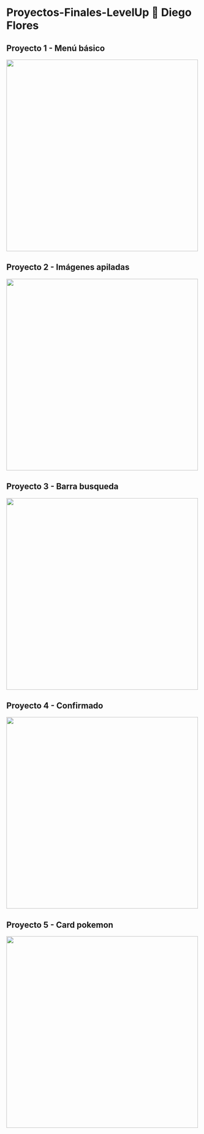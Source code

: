 # Proyectos-Finales-LevelUp 📕 Diego Flores

<h2>Proyecto 1 - Menú básico</h2>
<img src="https://github.com/drewbydiego/curso-CSS/assets/76753050/842f10c7-741d-4604-9b5f-bbd14da39fd6" width="500">
<h2>Proyecto 2 - Imágenes apiladas</h2>
<img src="https://github.com/drewbydiego/curso-CSS/assets/76753050/769cbf5a-81eb-43d8-9fd8-454f5634ef85" width="500">

<h2>Proyecto 3 - Barra busqueda</h2>
<img src="https://github.com/drewbydiego/curso-CSS/assets/76753050/8db850a6-3172-4087-80d9-4bb044933d18" width="500">

<h2>Proyecto 4 - Confirmado</h2>
<img src="https://github.com/drewbydiego/curso-CSS/assets/76753050/ad3df863-28cb-4c97-90f3-c0964c0f41a0" width="500">

<h2>Proyecto 5 - Card pokemon</h2>
<img src="https://github.com/drewbydiego/curso-CSS/assets/76753050/e463198c-441b-43f0-86bd-e5bbec2360eb" width="500">
